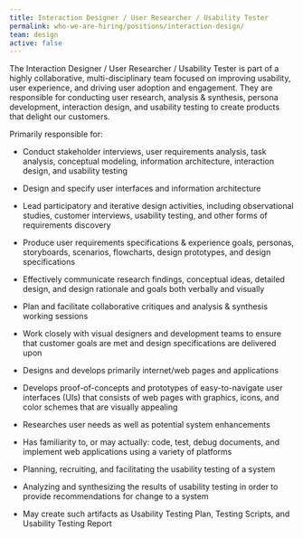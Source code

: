```yaml
---
title: Interaction Designer / User Researcher / Usability Tester
permalink: who-we-are-hiring/positions/interaction-design/
team: design
active: false
---
```


The Interaction Designer / User Researcher / Usability Tester is part of
a highly collaborative, multi-disciplinary team focused on improving
usability, user experience, and driving user adoption and engagement.
They are responsible for conducting user research, analysis & synthesis,
persona development, interaction design, and usability testing to create
products that delight our customers.

Primarily responsible for:

-   Conduct stakeholder interviews, user requirements analysis, task
analysis, conceptual modeling, information architecture,
interaction design, and usability testing

-   Design and specify user interfaces and information architecture

-   Lead participatory and iterative design activities, including
observational studies, customer interviews, usability testing, and
other forms of requirements discovery

-   Produce user requirements specifications & experience goals,
personas, storyboards, scenarios, flowcharts, design prototypes,
and design specifications

-   Effectively communicate research findings, conceptual ideas,
detailed design, and design rationale and goals both verbally and
visually

-   Plan and facilitate collaborative critiques and analysis & synthesis
working sessions

-   Work closely with visual designers and development teams to ensure
that customer goals are met and design specifications are
delivered upon

-   Designs and develops primarily internet/web pages and applications

-   Develops proof-of-concepts and prototypes of easy-to-navigate user
interfaces (UIs) that consists of web pages with graphics, icons,
and color schemes that are visually appealing

-   Researches user needs as well as potential system enhancements

-   Has familiarity to, or may actually: code, test, debug documents,
and implement web applications using a variety of platforms

-   Planning, recruiting, and facilitating the usability testing of a
system

-   Analyzing and synthesizing the results of usability testing in order
to provide recommendations for change to a system

-   May create such artifacts as Usability Testing Plan, Testing
Scripts, and Usability Testing Report
